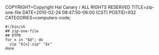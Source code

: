 COPYRIGHT=Copyright Hal Canary / ALL RIGHTS RESERVED
TITLE=zip-one-file
DATE=2010-02-24 08:47:50-06:00 (CST)
POSTID=932
CATEGORIES=computers-code;

    #!/bin/sh
    ## zip-one-file
    ## DTPD
    for x in "$@"; do
      zip "${x}.zip" "$x"
    done
